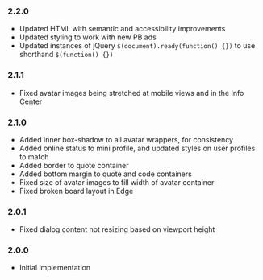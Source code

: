 ### 2.2.0
- Updated HTML with semantic and accessibility improvements
- Updated styling to work with new PB ads
- Updated instances of jQuery `$(document).ready(function() {})` to use shorthand `$(function() {})`

### 2.1.1
- Fixed avatar images being stretched at mobile views and in the Info Center

### 2.1.0
- Added inner box-shadow to all avatar wrappers, for consistency
- Added online status to mini profile, and updated styles on user profiles to match
- Added border to quote container
- Added bottom margin to quote and code containers
- Fixed size of avatar images to fill width of avatar container
- Fixed broken board layout in Edge

### 2.0.1
- Fixed dialog content not resizing based on viewport height

### 2.0.0
- Initial implementation